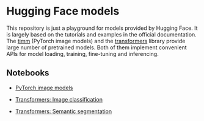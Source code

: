 # Hugging Face models

This repository is just a playground for models provided by Hugging Face.
It is largely based on the tutorials and examples in the official documentation.
The [timm](https://huggingface.co/docs/timm/index) (PyTorch image models) and the [transformers](https://huggingface.co/docs/transformers/index) library provide large number of pretrained models.
Both of them implement convenient APIs for model loading, training, fine-tuning and inferencing.

## Notebooks

- [PyTorch image models](notebooks/timm.ipynb)

- [Transformers: Image classification](notebooks/transformers_class.ipynb)

- [Transformers: Semantic segmentation](notebooks/transformers_seg.ipynb)

